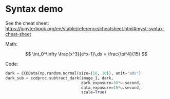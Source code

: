 # Syntax demo

See the cheat sheet: https://jupyterbook.org/en/stable/reference/cheatsheet.html#myst-syntax-cheat-sheet


Math:

$$
\int_0^\infty \frac{x^3}{e^x-1}\,dx = \frac{\pi^4}{15}
$$

Code:

```python
dark = CCDData(np.random.normal(size=(10, 10)), unit="adu")
dark_sub = ccdproc.subtract_dark(image_1, dark,
                                 dark_exposure=30*u.second,
                                 data_exposure=15*u.second,
                                 scale=True)
```